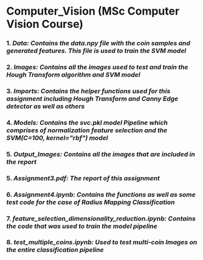 # Computer_Vision (MSc Computer Vision Course)

### 1. ***Data: Contains the data.npy file  with the coin samples and generated features. This file is used to train the SVM model***
### 2. ***Images: Contains all the images used to test and train the Hough Transform algorithm and SVM model***
### 3. ***Imports: Contains the helper functions used for this assignment including Hough Transform and Canny Edge detector as well as others***
### 4. ***Models: Contains the svc.pkl model Pipeline which comprises of normalization feature selection and the SVM(C=100, kernel="rbf") model***
### 5. ***Output_Images: Contains all the images that are included in the report***
### 5. ***Assignment3.pdf: The report of this assignment***
### 6. ***Assignment4.ipynb: Contains the functions as well as some test code for the case of Radius Mapping Classification***
### 7. ***feature_selection_dimensionality_reduction.ipynb: Contains the code that was used to train the model pipeline***
### 8. ***test_multiple_coins.ipynb: Used to test multi-coin Images on the entire classification pipeline***


